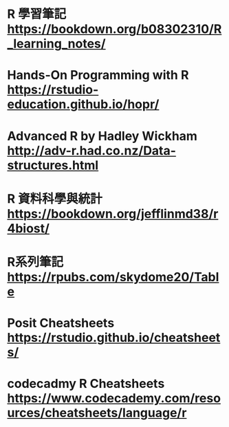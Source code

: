 # R 學習筆記  https://bookdown.org/b08302310/R_learning_notes/
# Hands-On Programming with R  https://rstudio-education.github.io/hopr/
# Advanced R by Hadley Wickham  http://adv-r.had.co.nz/Data-structures.html
# R 資料科學與統計  https://bookdown.org/jefflinmd38/r4biost/
# R系列筆記  https://rpubs.com/skydome20/Table

# Posit Cheatsheets  https://rstudio.github.io/cheatsheets/
# codecadmy R Cheatsheets  https://www.codecademy.com/resources/cheatsheets/language/r

